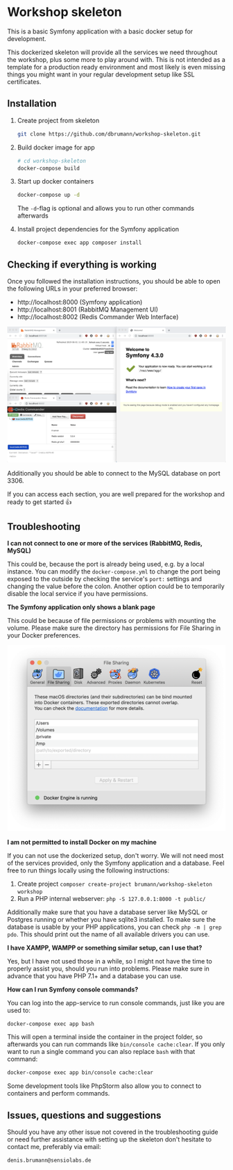 Workshop skeleton
=================

This is a basic Symfony application with a basic docker setup for development.

This dockerized skeleton will provide all the services we need throughout
the workshop, plus some more to play around with. This is not intended as a
template for a production ready environment and most likely is even missing
things you might want in your regular development setup like SSL certificates.

Installation
------------

1. Create project from skeleton

    ```bash
    git clone https://github.com/dbrumann/workshop-skeleton.git
    ```

1. Build docker image for app

    ```bash
    # cd workshop-skeleton
    docker-compose build
    ```

1. Start up docker containers

    ```bash
    docker-compose up -d
    ```

    The `-d`-flag is optional and allows you to run other commands afterwards

1. Install project dependencies for the Symfony application

    ```bash
    docker-compose exec app composer install
    ```

Checking if everything is working
---------------------------------

Once you followed the installation instructions, you should be able to open the
following URLs in your preferred browser:

 * http://localhost:8000 (Symfony application)
 * http://localhost:8001 (RabbitMQ Management UI)
 * http://localhost:8002 (Redis Commander Web Interface)

![Screenshot of the open browser windows](docs/images/setup.png)

Additionally you should be able to connect to the MySQL database on port 3306.

If you can access each section, you are well prepared for the workshop
and ready to get started :+1:

Troubleshooting
---------------

**I can not connect to one or more of the services (RabbitMQ, Redis, MySQL)**

This could be, because the port is already being used, e.g. by a local
instance. You can modify the `docker-compose.yml` to change the port being
exposed to the outside by checking the service's `port:` settings and changing
the value before the colon. Another option could be to temporarily disable
the local service if you have permissions.

**The Symfony application only shows a blank page**

This could be because of file permissions or problems with mounting the
volume. Please make sure the directory has permissions for File Sharing
in your Docker preferences.

![Preferences Pane for File Sharing](docs/images/docker_file_sharing.png)

**I am not permitted to install Docker on my machine**

If you can not use the dockerized setup, don't worry. We will not need most
of the services provided, only the Symfony application and a database.
Feel free to run things locally using the following instructions:

 1. Create project `composer create-project brumann/workshop-skeleton workshop`
 1. Run a PHP internal webserver: `php -S 127.0.0.1:8000 -t public/`

Additionally make sure that you have a database server like MySQL or Postgres
running or whether you have sqlite3 installed. To make sure the database is
usable by your PHP applications, you can check `php -m | grep pdo`. This should
print out the name of all available drivers you can use.

**I have XAMPP, WAMPP or something similar setup, can I use that?**

Yes, but I have not used those in a while, so I might not have the time to
properly assist you, should you run into problems. Please make sure in advance
that you have PHP 7.1+ and a database you can use.

**How can I run Symfony console commands?**

You can log into the app-service to run console commands, just like you are
used to:

```bash
docker-compose exec app bash
```

This will open a terminal inside the container in the project folder, so
afterwards you can run commands like `bin/console cache:clear`. If you only
want to run a single command you can also replace `bash` with that command:

```bash
docker-compose exec app bin/console cache:clear
```

Some development tools like PhpStorm also allow you to connect to containers
and perform commands.

Issues, questions and suggestions
---------------------------------

Should you have any other issue not covered in the troubleshooting guide or
need further assistance with setting up the skeleton don't hesitate to contact
me, preferably via email:

    denis.brumann@sensiolabs.de
